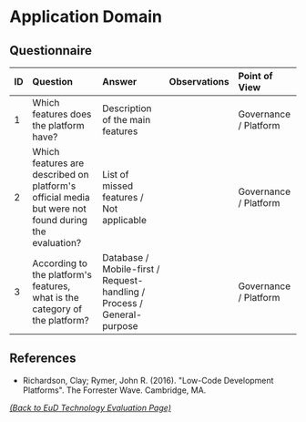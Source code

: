 # Application Domain

## Questionnaire

| ID | Question | Answer | Observations | Point of View |
|:---|:----------------------------------------------------|:------------------|:------------------|:-----------------|
| 1 | Which features does the platform have? | Description of the main features |  | Governance / Platform |
| 2 | Which features are described on platform's official media but were not found during the evaluation? | List of missed features / Not applicable |  | Governance / Platform |
| 3 | According to the platform's features, what is the category of the platform? | Database / Mobile-first / Request-handling / Process / General-purpose |  | Governance / Platform |

## References
* Richardson, Clay; Rymer, John R. (2016). "Low-Code Development Platforms". The Forrester Wave. Cambridge, MA.

_[(Back to EuD Technology Evaluation Page)](../eud_technology_evaluation)_
